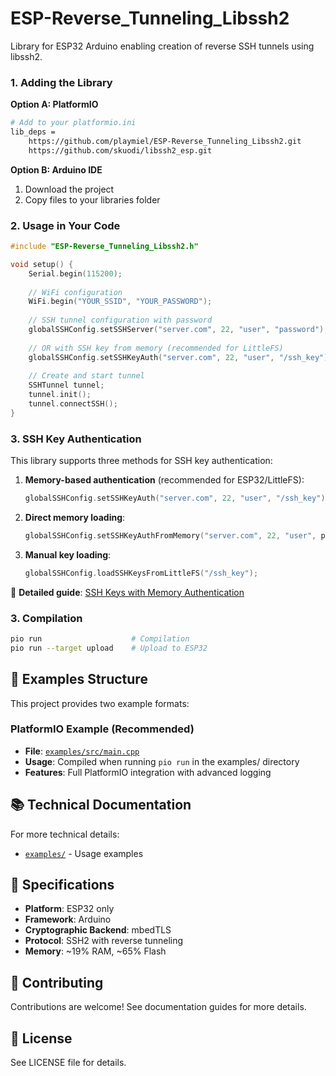 # ESP-Reverse_Tunneling_Libssh2

Library for ESP32 Arduino enabling creation of reverse SSH tunnels using libssh2.

### 1. Adding the Library

**Option A: PlatformIO**
```bash
# Add to your platformio.ini
lib_deps = 
    https://github.com/playmiel/ESP-Reverse_Tunneling_Libssh2.git
    https://github.com/skuodi/libssh2_esp.git
```

**Option B: Arduino IDE**
1. Download the project
2. Copy files to your libraries folder

### 2. Usage in Your Code

```cpp
#include "ESP-Reverse_Tunneling_Libssh2.h"

void setup() {
    Serial.begin(115200);
    
    // WiFi configuration
    WiFi.begin("YOUR_SSID", "YOUR_PASSWORD");
    
    // SSH tunnel configuration with password
    globalSSHConfig.setSSHServer("server.com", 22, "user", "password");
    
    // OR with SSH key from memory (recommended for LittleFS)
    globalSSHConfig.setSSHKeyAuth("server.com", 22, "user", "/ssh_key");
    
    // Create and start tunnel
    SSHTunnel tunnel;
    tunnel.init();
    tunnel.connectSSH();
}
```

### 3. SSH Key Authentication

This library supports three methods for SSH key authentication:

1. **Memory-based authentication** (recommended for ESP32/LittleFS):
   ```cpp
   globalSSHConfig.setSSHKeyAuth("server.com", 22, "user", "/ssh_key");
   ```

2. **Direct memory loading**:
   ```cpp
   globalSSHConfig.setSSHKeyAuthFromMemory("server.com", 22, "user", privateKey, publicKey);
   ```

3. **Manual key loading**:
   ```cpp
   globalSSHConfig.loadSSHKeysFromLittleFS("/ssh_key");
   ```

📖 **Detailed guide**: [SSH Keys with Memory Authentication](docs/SSH_KEYS_MEMORY.md)

### 3. Compilation

```bash
pio run                    # Compilation
pio run --target upload    # Upload to ESP32
```

## 📁 Examples Structure

This project provides two example formats:

### PlatformIO Example (Recommended)
- **File**: [`examples/src/main.cpp`](examples/src/main.cpp)
- **Usage**: Compiled when running `pio run` in the examples/ directory
- **Features**: Full PlatformIO integration with advanced logging


## 📚 Technical Documentation

For more technical details:
- [`examples/`](examples/) - Usage examples

## 🎯 Specifications

- **Platform**: ESP32 only
- **Framework**: Arduino
- **Cryptographic Backend**: mbedTLS
- **Protocol**: SSH2 with reverse tunneling
- **Memory**: ~19% RAM, ~65% Flash

## 🤝 Contributing

Contributions are welcome! See documentation guides for more details.

## 📄 License

See LICENSE file for details.